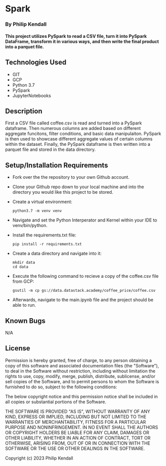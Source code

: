 # Spark

### By Philip Kendall

#### This project utilizes PySpark to read a CSV file, turn it into PySpark DataFrame, transform it in various ways, and then write the final product into a parquet file. 
## Technologies Used

* GIT
* GCP
* Python 3.7
* PySpark
* JupyterNotebooks


## Description
First a CSV file called coffee.csv is read and turned into a PySpark dataframe. Then numerous columns are added based on different aggregate funcitons, filter conditions, and basic data manipulaiton. PySpark is then used to showcase different aggregate values of certain columns within the dataset. Finally, the PySpark dataframe is then written into a parquet file and stored in the data directory.

## Setup/Installation Requirements

* Fork over the the repository to your own Github account.
* Clone your Github repo down to your local machine and into the directory you would like this project to be stored.
* Create a virtual environment:
  ```
  python3.7 -m venv venv
  ```

* Navigate and set the Python Interperator and Kernel within your IDE to venv/bin/python.   

* Install the requirements.txt file:
  ```
  pip install -r requirements.txt
  ```
* Create a data directory and navigate into it:
  ```
  mkdir data
  cd data
  ```
* Execute the following command to recieve a copy of the coffee.csv file from GCP:
  ```
  gsutil -m cp gs://data.datastack.academy/coffee_price/coffee.csv
  ```
* Afterwards, navigate to the main.ipynb file and the project should be able to run.
## Known Bugs

N/A

## License

Permission is hereby granted, free of charge, to any person obtaining
a copy of this software and associated documentation files (the
"Software"), to deal in the Software without restriction, including
without limitation the rights to use, copy, modify, merge, publish,
distribute, sublicense, and/or sell copies of the Software, and to
permit persons to whom the Software is furnished to do so, subject to
the following conditions:

The below copyright notice and this permission notice shall be
included in all copies or substantial portions of the Software.

THE SOFTWARE IS PROVIDED "AS IS", WITHOUT WARRANTY OF ANY KIND,
EXPRESS OR IMPLIED, INCLUDING BUT NOT LIMITED TO THE WARRANTIES OF
MERCHANTABILITY, FITNESS FOR A PARTICULAR PURPOSE AND
NONINFRINGEMENT. IN NO EVENT SHALL THE AUTHORS OR COPYRIGHT HOLDERS BE
LIABLE FOR ANY CLAIM, DAMAGES OR OTHER LIABILITY, WHETHER IN AN ACTION
OF CONTRACT, TORT OR OTHERWISE, ARISING FROM, OUT OF OR IN CONNECTION
WITH THE SOFTWARE OR THE USE OR OTHER DEALINGS IN THE SOFTWARE.

Copyright (c) 2023 Philip Kendall